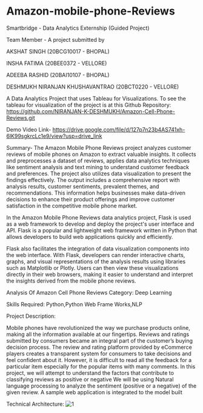 # Amazon-mobile-phone-Reviews
Smartbridge - Data Analytics Externship (Guided Project)


Team Member - 
A project submitted by

AKSHAT SINGH (20BCG10017 - BHOPAL)

INSHA FATIMA (20BEE0372 - VELLORE)

ADEEBA RASHID (20BAI10107 - BHOPAL)

DESHMUKH NIRANJAN KHUSHAVANTRAO (20BCT0220 - VELLORE)



A Data Analytics Project that uses Tableau for Visualizations.
To see the tableau for visualization of the project is at this Github Repository: https://github.com/NIRANJAN-K-DESHMUKH/Amazon-Cell-Phone-Reviews.git



Demo Video Link- https://drive.google.com/file/d/127p7n23b4AS741xh-6lK99sgkrcLc1e9/view?usp=drive_link

Summary- 
The Amazon Mobile Phone Reviews project analyzes customer reviews of mobile phones on Amazon to extract valuable insights. It collects and preprocesses a dataset of reviews, applies data analytics techniques like sentiment analysis and text mining to understand customer feedback and preferences. The project also utilizes data visualization to present the findings effectively. The output includes a comprehensive report with analysis results, customer sentiments, prevalent themes, and recommendations. This information helps businesses make data-driven decisions to enhance their product offerings and improve customer satisfaction in the competitive mobile phone market.

In the Amazon Mobile Phone Reviews data analytics project, Flask is used as a web framework to develop and deploy the project's user interface and API. Flask is a popular and lightweight web framework written in Python that allows developers to build web applications quickly and efficiently.

Flask also facilitates the integration of data visualization components into the web interface. With Flask, developers can render interactive charts, graphs, and visual representations of the analysis results using libraries such as Matplotlib or Plotly. Users can then view these visualizations directly in their web browsers, making it easier to understand and interpret the insights derived from the mobile phone reviews.



Analysis Of Amazon Cell Phone Reviews
Category: Deep Learning

Skills Required:
Python,Python Web Frame Works,NLP

Project Description:


Mobile phones have revolutionized the way we purchase products online, making all the information available at our fingertips. Reviews and ratings submitted by consumers became an integral part of the customer’s buying decision process. The review and rating platform provided by eCommerce players creates a transparent system for consumers to take decisions and feel confident about it. 
However, it is difficult to read all the feedback for a particular item especially for the popular items with many comments. In this project, we will attempt to understand the factors that contribute to classifying reviews as positive or negative 
We will be using Natural language processing to analyze the sentiment (positive or a negative) of the given review. A sample web application is integrated to the model built

Technical Architecture:
![1](https://github.com/CallmeAk/Amazon-mobile-phone-Reviews/assets/81158149/0e412dfb-b77e-4378-b8a5-3cb3774ac57c)
